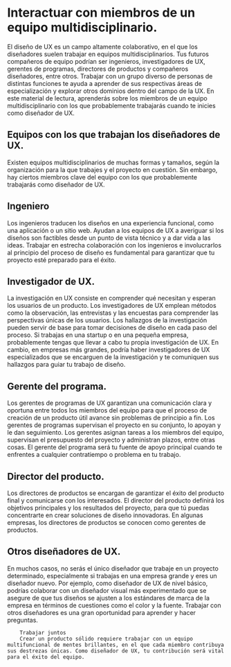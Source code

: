 # Interactuar con miembros de un equipo multidisciplinario.

El diseño de UX es un campo altamente colaborativo, en el que los diseñadores suelen trabajar en equipos multidisciplinarios. Tus futuros compañeros de equipo podrían ser ingenieros, investigadores de UX, gerentes de programas, directores de productos y compañeros diseñadores, entre otros. Trabajar con un grupo diverso de personas de distintas funciones te ayuda a aprender de sus respectivas áreas de especialización y explorar otros dominios dentro del campo de la UX. En este material de lectura, aprenderás sobre los miembros de un equipo multidisciplinario con los que probablemente trabajarás cuando te inicies como diseñador de UX. 

## Equipos con los que trabajan los diseñadores de UX.

Existen equipos multidisciplinarios de muchas formas y tamaños, según la organización para la que trabajes y el proyecto en cuestión. Sin embargo, hay ciertos miembros clave del equipo con los que probablemente trabajarás como diseñador de UX.

## Ingeniero

Los ingenieros traducen los diseños en una experiencia funcional, como una aplicación o un sitio web. Ayudan a los equipos de UX a averiguar si los diseños son factibles desde un punto de vista técnico y a dar vida a las ideas. Trabajar en estrecha colaboración con los ingenieros e involucrarlos al principio del proceso de diseño es fundamental para garantizar que tu proyecto esté preparado para el éxito.

## Investigador de UX.

La investigación en UX consiste en comprender qué necesitan y esperan los usuarios de un producto. Los investigadores de UX emplean métodos como la observación, las entrevistas y las encuestas para comprender las perspectivas únicas de los usuarios. Los hallazgos de la investigación pueden servir de base para tomar decisiones de diseño en cada paso del proceso. Si trabajas en una startup o en una pequeña empresa, probablemente tengas que llevar a cabo tu propia investigación de UX. En cambio, en empresas más grandes, podría haber investigadores de UX especializados que se encarguen de la investigación y te comuniquen sus hallazgos para guiar tu trabajo de diseño. 

## Gerente del programa.

Los gerentes de programas de UX garantizan una comunicación clara y oportuna entre todos los miembros del equipo para que el proceso de creación de un producto útil avance sin problemas de principio a fin. Los gerentes de programas supervisan el proyecto en su conjunto, lo apoyan y le dan seguimiento. Los gerentes asignan tareas a los miembros del equipo, supervisan el presupuesto del proyecto y administran plazos, entre otras cosas. El gerente del programa será tu fuente de apoyo principal cuando te enfrentes a cualquier contratiempo o problema en tu trabajo.

## Director del producto.

Los directores de productos se encargan de garantizar el éxito del producto final y comunicarse con los interesados. El director del producto definirá los objetivos principales y los resultados del proyecto, para que tú puedas concentrarte en crear soluciones de diseño innovadoras. En algunas empresas, los directores de productos se conocen como gerentes de productos.

## Otros diseñadores de UX.

En muchos casos, no serás el único diseñador que trabaje en un proyecto determinado, especialmente si trabajas en una empresa grande y eres un diseñador nuevo. Por ejemplo, como diseñador de UX de nivel básico, podrías colaborar con un diseñador visual más experimentado que se asegure de que tus diseños se ajusten a los estándares de marca de la empresa en términos de cuestiones como el color y la fuente. Trabajar con otros diseñadores es una gran oportunidad para aprender y hacer preguntas.

        Trabajar juntos
        Crear un producto sólido requiere trabajar con un equipo multifuncional de mentes brillantes, en el que cada miembro contribuya sus destrezas únicas. Como diseñador de UX, tu contribución será vital para el éxito del equipo.